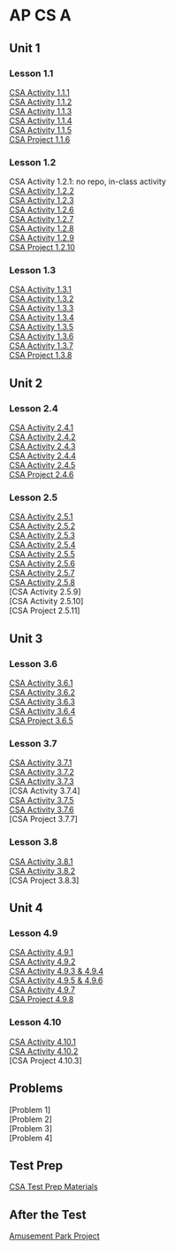 # AP CS A
## Unit 1
### Lesson 1.1  
[CSA Activity 1.1.1](https://github.com/BSSD-CS/ap-cs-a-activity-111)  
[CSA Activity 1.1.2](https://github.com/BSSD-CS/ap-cs-a-activity-112)  
[CSA Activity 1.1.3](https://github.com/BSSD-CS/ap-cs-a-activity-113)  
[CSA Activity 1.1.4](https://github.com/BSSD-CS/ap-cs-a-activity-114)  
[CSA Activity 1.1.5](https://github.com/BSSD-CS/ap-cs-a-activity-115)  
[CSA Project 1.1.6](https://github.com/BSSD-CS/ap-cs-a-project-116)  

### Lesson 1.2  
CSA Activity 1.2.1: no repo, in-class activity  
[CSA Activity 1.2.2](https://github.com/BSSD-CS/ap-cs-a-activity-122)  
[CSA Activity 1.2.3](https://github.com/BSSD-CS/ap-cs-a-activity-123)  
[CSA Activity 1.2.6](https://github.com/BSSD-CS/ap-cs-a-activity-126)  
[CSA Activity 1.2.7](https://github.com/BSSD-CS/ap-cs-a-activity-127)  
[CSA Activity 1.2.8](https://github.com/BSSD-CS/ap-cs-a-activity-128)  
[CSA Activity 1.2.9](https://github.com/BSSD-CS/ap-cs-a-activity-129)  
[CSA Project 1.2.10](https://github.com/BSSD-CS/ap-cs-a-project-1210)  

### Lesson 1.3
[CSA Activity 1.3.1](https://github.com/BSSD-CS/ap-cs-a-activity-131)  
[CSA Activity 1.3.2](https://github.com/BSSD-CS/ap-cs-a-activity-132)  
[CSA Activity 1.3.3](https://github.com/BSSD-CS/ap-cs-a-activity-133)  
[CSA Activity 1.3.4](https://github.com/BSSD-CS/ap-cs-a-activity-134)  
[CSA Activity 1.3.5](https://github.com/BSSD-CS/ap-cs-a-activity-135)  
[CSA Activity 1.3.6](https://github.com/BSSD-CS/ap-cs-a-activity-136)  
[CSA Activity 1.3.7](https://github.com/BSSD-CS/ap-cs-a-activity-137)  
[CSA Project 1.3.8](https://github.com/BSSD-CS/ap-cs-a-project-138)  

## Unit 2  
### Lesson 2.4  
[CSA Activity 2.4.1](https://github.com/BSSD-CS/ap-cs-a-activity-241)  
[CSA Activity 2.4.2](https://github.com/BSSD-CS/ap-cs-a-activity-242)  
[CSA Activity 2.4.3](https://github.com/BSSD-CS/ap-cs-a-activity-243)  
[CSA Activity 2.4.4](https://github.com/BSSD-CS/ap-cs-a-activity-244)  
[CSA Activity 2.4.5](https://github.com/BSSD-CS/ap-cs-a-activity-245)  
[CSA Project 2.4.6](https://github.com/BSSD-CS/ap-cs-a-project-246)  

### Lesson 2.5
[CSA Activity 2.5.1](https://github.com/BSSD-CS/ap-cs-a-activity-251)  
[CSA Activity 2.5.2](https://github.com/BSSD-CS/ap-cs-a-activity-252)  
[CSA Activity 2.5.3](https://github.com/BSSD-CS/ap-cs-a-activity-253)  
[CSA Activity 2.5.4](https://github.com/BSSD-CS/ap-cs-a-activity-254)  
[CSA Activity 2.5.5](https://github.com/BSSD-CS/ap-cs-a-activity-255)  
[CSA Activity 2.5.6](https://github.com/BSSD-CS/ap-cs-a-activity-256)  
[CSA Activity 2.5.7](https://github.com/BSSD-CS/ap-cs-a-activity-257)  
[CSA Activity 2.5.8](https://github.com/BSSD-CS/ap-cs-a-activity-258)  
[CSA Activity 2.5.9]  
[CSA Activity 2.5.10]  
[CSA Project 2.5.11]

## Unit 3  
### Lesson 3.6  
[CSA Activity 3.6.1](https://github.com/BSSD-CS/ap-cs-a-activity-361)  
[CSA Activity 3.6.2](https://github.com/BSSD-CS/ap-cs-a-activity-362)  
[CSA Activity 3.6.3](https://github.com/BSSD-CS/ap-cs-a-activity-363)  
[CSA Activity 3.6.4](https://github.com/BSSD-CS/ap-cs-a-activity-364)  
[CSA Project 3.6.5](https://github.com/BSSD-CS/ap-cs-a-project-365)  

### Lesson 3.7
[CSA Activity 3.7.1](https://github.com/BSSD-CS/ap-cs-a-activity-371)  
[CSA Activity 3.7.2](https://github.com/BSSD-CS/ap-cs-a-activity-372)  
[CSA Activity 3.7.3](https://github.com/BSSD-CS/ap-cs-a-activity-373)  
[CSA Activity 3.7.4]  
[CSA Activity 3.7.5](https://github.com/BSSD-CS/ap-cs-a-activity-375)  
[CSA Activity 3.7.6](https://github.com/BSSD-CS/ap-cs-a-activity-376)  
[CSA Project 3.7.7]  

### Lesson 3.8
[CSA Activity 3.8.1](https://github.com/BSSD-CS/ap-cs-a-activity-381)  
[CSA Activity 3.8.2](https://github.com/BSSD-CS/ap-cs-a-activity-382)  
[CSA Project 3.8.3]  

## Unit 4  
### Lesson 4.9  
[CSA Activity 4.9.1](https://github.com/BSSD-CS/ap-cs-a-activity-491)  
[CSA Activity 4.9.2](https://github.com/BSSD-CS/ap-cs-a-activity-492)  
[CSA Activity 4.9.3 & 4.9.4](https://github.com/BSSD-CS/ap-cs-a-activity-493-and-494)  
[CSA Activity 4.9.5 & 4.9.6](https://github.com/BSSD-CS/ap-cs-a-activity-495-496)  
[CSA Activity 4.9.7](https://github.com/BSSD-CS/ap-cs-a-activity-497)  
[CSA Project 4.9.8](https://github.com/BSSD-CS/ap-cs-a-project-498)  

### Lesson 4.10
[CSA Activity 4.10.1](https://github.com/BSSD-CS/ap-cs-a-activity-4101)  
[CSA Activity 4.10.2](https://github.com/BSSD-CS/ap-cs-a-activity-4102)  
[CSA Project 4.10.3]

## Problems
[Problem 1]  
[Problem 2]  
[Problem 3]  
[Problem 4]  

## Test Prep
[CSA Test Prep Materials](https://github.com/BSSD-CS/ap-cs-a-test-prep)

## After the Test
[Amusement Park Project](https://github.com/BSSD-CS/ap-cs-a-amusement-park)
